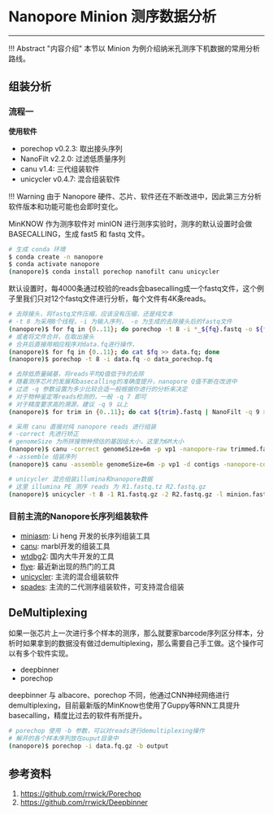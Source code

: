 # Nanopore Minion 测序数据分析

---

!!! Abstract "内容介绍"
    本节以 Minion 为例介绍纳米孔测序下机数据的常用分析路线。

## 组装分析

### 流程一

**使用软件**

- porechop v0.2.3: 取出接头序列
- NanoFilt v2.2.0: 过滤低质量序列
- canu v1.4: 三代组装软件
- unicycler v0.4.7: 混合组装软件

!!! Warning
    由于 Nanopore 硬件、芯片、软件还在不断改进中，因此第三方分析软件版本和功能可能也会即时变化。

MinKNOW 作为测序软件对 minION 进行测序实验时，测序的默认设置时会做 BASECALLING，生成 fast5 和 fastq 文件。

```bash
# 生成 conda 环境
$ conda create -n nanopore
$ conda activate nanopore
(nanopore)$ conda install porechop nanofilt canu unicycler
```

默认设置时，每4000条通过校验的reads会basecalling成一个fastq文件，这个例子里我们只对12个fastq文件进行分析，每个文件有4K条reads。

```bash
# 去除接头，将fastq文件压缩，应该没有压缩，还是纯文本
# -t 8 为采用8个线程，-i 为输入序列， -o 为生成的去除接头后的fastq文件
(nanopore)$ for fq in {0..11}; do porechop -t 8 -i *_${fq}.fastq -o ${fq}.fastq; done
# 或者将文件合并，在取出接头
# 合并后直接用相应程序对data.fq进行操作，
(nanopore)$ for fq in {0..11}; do cat $fq >> data.fq; done
(nanopore)$ porechop -t 8 -i data.fq -o data_porechop.fq

# 去除低质量碱基，将reads平均Q值低于9的去除
# 随着测序芯片的发展和basecalling的准确度提升，nanopore Q值不断在改进中
# 过滤 -q 参数设置为多少比较合适一般根据你进行的分析来决定
# 对于物种鉴定等reads检测的，一般 -q 7 即可
# 对于精度要求高的溯源，建议 -q 9 以上
(nanopore)$ for trim in {0..11}; do cat ${trim}.fastq | NanoFilt -q 9 >> trimmed.fastq; done

# 采用 canu 直接对纯 nanopore reads 进行组装
# -correct 先进行矫正
# genomeSize 为所拼接物种预估的基因组大小，这里为6M大小
(nanopore)$ canu -correct genomeSize=6m -p vp1 -nanopore-raw trimmed.fastq
# -assemble 组装序列
(nanopore)$ canu -assemble genomeSize=6m -p vp1 -d contigs -nanopore-corrected vp1.correctedReads.fasta.gz

# unicycler 混合组装illumina和nanopore数据
# 这里 illumina PE 测序 reads 为 R1.fastq.tz R2.fastq.gz
(nanopore)$ unicycler -t 8 -1 R1.fastq.gz -2 R2.fastq.gz -l minion.fastq.gz -o hybrid
```

### 目前主流的Nanopore长序列组装软件

- [miniasm](https://github.com/lh3/miniasm): Li heng 开发的长序列组装工具
- [canu](https://github.com/marbl/canu): marbl开发的组装工具
- [wtdbg2](https://github.com/ruanjue/wtdbg2): 国内大牛开发的工具
- [flye](https://github.com/fenderglass/Flye): 最近新出现的热门的工具
- [unicycler](https://github.com/rrwick/Unicycler): 主流的混合组装软件
- [spades](http://cab.spbu.ru/software/spades/): 主流的二代测序组装软件，可支持混合组装

## DeMultiplexing

如果一张芯片上一次进行多个样本的测序，那么就要家barcode序列区分样本，分析时如果拿到的数据没有做过demultiplexing，那么需要自己手工做。这个操作可以有多个软件实现。

- deepbinner
- porechop

deepbinner 与 albacore、porechop 不同，他通过CNN神经网络进行 demultiplexing，目前最新版的MinKnow也使用了Guppy等RNN工具提升basecalling，精度比过去的软件有所提升。

```bash
# porechop 使用 -b 参数，可以对reads进行demultiplexing操作
# 解开的各个样本序列放在ouput目录中
(nanopore)$ porechop -i data.fq.gz -b output
```

## 参考资料

1. https://github.com/rrwick/Porechop
2. https://github.com/rrwick/Deepbinner
